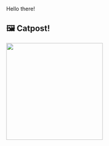 Hello there!



## 🖼️ Catpost!

<sub>
    <img src="https://cdn2.thecatapi.com/images/4l0.gif" height="256">
</sub>


